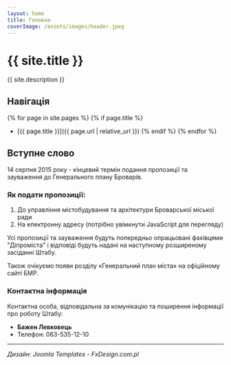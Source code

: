 ```yaml
---
layout: home
title: Головна
coverImage: /assets/images/header.jpeg
---
```


# {{ site.title }}

{{ site.description }}

## Навігація

{% for page in site.pages %}
{% if page.title %}
- [{{ page.title }}]({{ page.url | relative_url }})
{% endif %}
{% endfor %}

## Вступне слово

14 серпня 2015 року - кінцевий термін подання пропозиції та зауваження до Генерального плану Броварів.

### Як подати пропозиції:

1. До управління містобудування та архітектури Броварської міської ради
2. На електронну адресу (потрібно увімкнути JavaScript для перегляду)

Усі пропозиції та зауваження будуть попередньо опрацьовані фахівцями "Діпроміста" і відповіді будуть надані на наступному розширеному засіданні Штабу.

Також очікуємо появи розділу «Генеральний план міста» на офіційному сайті БМР.

### Контактна інформація

Контактна особа, відповідальна за комунікацію та поширення інформації про роботу Штабу:
- **Бажен Левковець**
- Телефон: 063-535-12-10

---

*Дизайн: Joomla Templates - FxDesign.com.pl* 